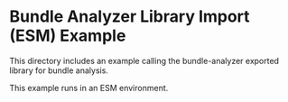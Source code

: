 # Bundle Analyzer Library Import (ESM) Example

This directory includes an example calling the bundle-analyzer exported library for bundle analysis.

This example runs in an ESM environment.
